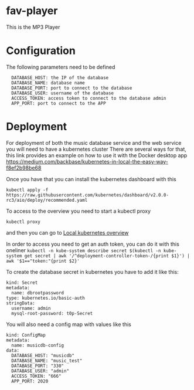 # fav-player

This is the MP3 Player

Configuration
=============

The following parameters need to be defined
```
  DATABASE_HOST: the IP of the database
  DATABASE_NAME: database name
  DATABASE_PORT: port to connect to the database 
  DATABASE_USER: username of the database
  ACCESS_TOKEN: access token to connect to the database admin
  APP_PORT: port to connect to the APP
```

Deployment
==========

For deployment of both the music database service and the web service you will need to have a kubernetes cluster
There are several ways for that, this link provides an example on how to use it with the Docker desktop app
https://medium.com/backbase/kubernetes-in-local-the-easy-way-f8ef2b98be68

Once you have that you can install the kubernetes dashboard with this

```kubectl apply -f https://raw.githubusercontent.com/kubernetes/dashboard/v2.0.0-rc3/aio/deploy/recommended.yaml```

To access to the overview you need to start a kubectl proxy
 
 ```kubectl proxy```
 
 and then you can go to
[Local kubernetes overview](http://localhost:8001/api/v1/namespaces/kubernetes-dashboard/services/https:kubernetes-dashboard:/proxy/#/overview)

In order to access you need to get an auth token, you can do it with this oneliner
```kubectl -n kube-system describe secret $(kubectl -n kube-system get secret | awk '/^deployment-controller-token-/{print $1}') | awk '$1=="token:"{print $2}'```

To create the database secret in kubernetes you have to add it like this:

```apiVersion: v1
kind: Secret
metadata:
  name: dbrootpassword
type: kubernetes.io/basic-auth
stringData:
  username: admin
  mysql-root-password: t0p-Secret
```
  
 You will also need a config map with values like this
 
```apiVersion: v1
kind: ConfigMap
metadata:
  name: musicdb-config
data:
  DATABASE_HOST: "musicdb"
  DATABASE_NAME: "music_test"
  DATABASE_PORT: "330"
  DATABASE_USER: "admin"
  ACCESS_TOKEN: "666"
  APP_PORT: 2020
```